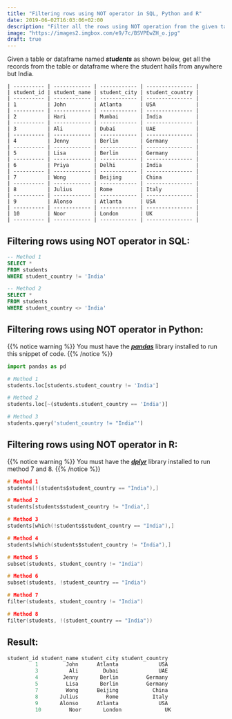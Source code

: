 ```yaml
---
title: "Filtering rows using NOT operator in SQL, Python and R"
date: 2019-06-02T16:03:06+02:00
description: "Filter all the rows using NOT operation from the given table in SQL or given dataframe in Python or R."
image: "https://images2.imgbox.com/e9/7c/BSVPEwZH_o.jpg"
draft: true
---
```


Given a table or dataframe named *__students__* as shown below, get all the records from the table or dataframe where the student hails from anywhere but India.

```
| ---------- | ------------ | ------------ | --------------- |
| student_id | student_name | student_city | student_country |
| ---------- | ------------ | ------------ | --------------- |
| 1          | John         | Atlanta      | USA             |
| ---------- | ------------ | ------------ | --------------- |
| 2          | Hari         | Mumbai       | India           |
| ---------- | ------------ | ------------ | --------------- |
| 3          | Ali          | Dubai        | UAE             |
| ---------- | ------------ | ------------ | --------------- |
| 4          | Jenny        | Berlin       | Germany         |
| ---------- | ------------ | ------------ | --------------- |
| 5          | Lisa         | Berlin       | Germany         |
| ---------- | ------------ | ------------ | --------------- |
| 6          | Priya        | Delhi        | India           |
| ---------- | ------------ | ------------ | --------------- |
| 7          | Wong         | Beijing      | China           |
| ---------- | ------------ | ------------ | --------------- |
| 8          | Julius       | Rome         | Italy           |
| ---------- | ------------ | ------------ | --------------- |
| 9          | Alonso       | Atlanta      | USA             |
| ---------- | ------------ | ------------ | --------------- |
| 10         | Noor         | London       | UK              |
| ---------- | ------------ | ------------ | --------------- |
```

## Filtering rows using NOT operator in SQL:

```SQL
-- Method 1
SELECT * 
FROM students
WHERE student_country != 'India'

-- Method 2
SELECT * 
FROM students
WHERE student_country <> 'India'
```

## Filtering rows using NOT operator in Python:

{{% notice warning %}}
You must have the *__[pandas](https://pandas.pydata.org/)__* library installed to run this snippet of code.
{{% /notice %}}

```Python
import pandas as pd

# Method 1
students.loc[students.student_country != 'India']

# Method 2
students.loc[~(students.student_country == 'India')]

# Method 3
students.query('student_country != "India"')
```

## Filtering rows using NOT operator in R:

{{% notice warning %}}
You must have the *__[dplyr](https://dplyr.tidyverse.org/)__* library installed to run method 7 and 8.
{{% /notice %}}

```C
# Method 1
students[!(students$student_country == "India"),]

# Method 2
students[students$student_country != "India",]

# Method 3
students[which(!students$student_country == "India"),]

# Method 4
students[which(students$student_country != "India"),]

# Method 5
subset(students, student_country != "India")

# Method 6
subset(students, !student_country == "India")

# Method 7
filter(students, student_country != "India")

# Method 8
filter(students, !(student_country == "India"))
```

## Result:

```C
student_id student_name student_city student_country
         1         John      Atlanta             USA
         3          Ali        Dubai             UAE
         4        Jenny       Berlin         Germany
         5         Lisa       Berlin         Germany
         7         Wong      Beijing           China
         8       Julius         Rome           Italy
         9       Alonso      Atlanta             USA
         10         Noor       London              UK
```